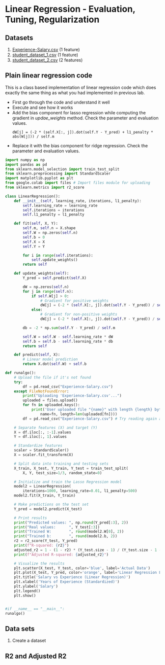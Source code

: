 # Linear Regression - Evaluation, Tuning, Regularization

## Datasets
1. [Experience-Salary.csv](Experience-Salary.csv) (1 feature)
2. [student_dataset_1.csv](student_dataset_1.csv) (1 feature)
3. [student_dataset_2.csv](student_dataset_2.csv) (2 features)

## Plain linear regression code

This is a class based implementation of linear regression code which does exactly the same thing as what you had implemented in previous lab.
- First go through the code and understand it well
- Execute and see how it works
- Add the bias component for lasso regression while computing the gradient in *updae_weights* method. Check the parameter and evaluation values.
  ```
  dW[j] = (-2 * (self.X[:, j]).dot(self.Y - Y_pred) + l1_penalty * abs(W[j])) / self.m 
  ```
- Replace it with the bias component for ridge regression. Check the parameter and evaluation values.

```python
import numpy as np
import pandas as pd
from sklearn.model_selection import train_test_split
from sklearn.preprocessing import StandardScaler
import matplotlib.pyplot as plt
from google.colab import files # Import files module for uploading
from sklearn.metrics import r2_score

class LinearRegression():
    def __init__(self, learning_rate, iterations, l1_penalty):
        self.learning_rate = learning_rate
        self.iterations = iterations
        self.l1_penalty = l1_penalty

    def fit(self, X, Y):
        self.m, self.n = X.shape
        self.W = np.zeros(self.n)
        self.b = 0
        self.X = X
        self.Y = Y

        for i in range(self.iterations):
            self.update_weights()
        return self

    def update_weights(self):
        Y_pred = self.predict(self.X)

        dW = np.zeros(self.n)
        for j in range(self.n):
            if self.W[j] > 0:
                # Gradient for positive weights
                dW[j] = (-2 * (self.X[:, j]).dot(self.Y - Y_pred)) / self.m 
            else:
                # Gradient for non-positive weights
                dW[j] = (-2 * (self.X[:, j]).dot(self.Y - Y_pred)) / self.m

        db = -2 * np.sum(self.Y - Y_pred) / self.m

        self.W = self.W - self.learning_rate * dW
        self.b = self.b - self.learning_rate * db
        return self

    def predict(self, X):
        # Linear model prediction
        return X.dot(self.W) + self.b

def runalgo():
    # Upload the file if it's not found
    try:
        df = pd.read_csv("Experience-Salary.csv")
    except FileNotFoundError:
        print("Uploading 'Experience-Salary.csv'...")
        uploaded = files.upload()
        for fn in uploaded.keys():
            print('User uploaded file "{name}" with length {length} bytes'.format(
                name=fn, length=len(uploaded[fn])))
        df = pd.read_csv("Experience-Salary.csv") # Try reading again after upload

    # Separate features (X) and target (Y)
    X = df.iloc[:, :-1].values
    Y = df.iloc[:, 1].values

    # Standardize features
    scaler = StandardScaler()
    X = scaler.fit_transform(X)

    # Split data into training and testing sets
    X_train, X_test, Y_train, Y_test = train_test_split(
        X, Y, test_size=1/3, random_state=0)

    # Initialize and train the Lasso Regression model
    model2 = LinearRegression(
        iterations=1000, learning_rate=0.01, l1_penalty=500)
    model2.fit(X_train, Y_train)

    # Make predictions on the test set
    Y_pred = model2.predict(X_test)

    # Print results
    print("Predicted values: ", np.round(Y_pred[:3], 2))
    print("Real values:      ", Y_test[:3])
    print("Trained W:        ", round(model2.W[0], 2))
    print("Trained b:        ", round(model2.b, 2))
    r2 = r2_score(Y_test, Y_pred)
    print(f"R-squared: {r2}")
    adjusted_r2 = 1 - (1 - r2) * (Y_test.size - 1) / (Y_test.size - 1 - 1)
    print(f"Adjusted R-squared: {adjusted_r2}")

    # Visualize the results
    plt.scatter(X_test, Y_test, color='blue', label='Actual Data')
    plt.plot(X_test, Y_pred, color='orange', label='Linear Regression Line')
    plt.title('Salary vs Experience (Linear Regression)')
    plt.xlabel('Years of Experience (Standardized)')
    plt.ylabel('Salary')
    plt.legend()
    plt.show()


#if __name__ == "__main__":
runalgo()
```

## Data sets
1. Create a dataset 


## R2 and Adjusted R2
